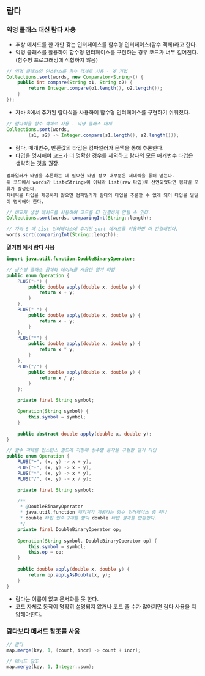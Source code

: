 ## 람다

### 익명 클래스 대신 람다 사용

- 추상 메서드를 한 개만 갖는 인터페이스를 함수형 인터페이스(함수 객체)라고 한다.
- 익명 클래스를 활용하여 함수형 인터페이스를 구현하는 경우 코드가 너무 길어진다. (함수형 프로그래밍에 적합하지 않음)
```java
// 익명 클래스의 인스턴스를 함수 객체로 사용 - 옛 기법
Collections.sort(words, new Comparator<String>() {
    public int compare(String o1, String o2) {
        return Integer.compare(o1.length(), o2.length());
    }
});

```
- 자바 8에서 추가된 람다식을 사용하여 함수형 인터페이스를 구현하기 쉬워졌다.
```java
// 람다식을 함수 객체로 사용 - 익명 클래스 대체
Collections.sort(words,
        (s1, s2) -> Integer.compare(s1.length(), s2.length()));
```
- 람다, 매개변수, 반환값의 타입은 컴파일러가 문맥을 통해 추론한다.
- 타입을 명시해야 코드가 더 명확한 경우를 제외하고 람다의 모든 매개변수 타입은 생략하는 것을 권장.

```text
컴파일러가 타입을 추론하는 데 필요한 타입 정보 대부분은 제네렉을 통해 얻는다. 
위 코드에서 words가 List<String>이 아니라 List(raw 타입)로 선언되었다면 컴파일 오류가 발생한다.
제네릭을 타입을 제공하지 않으면 컴파일러가 람다의 타입을 추론할 수 없게 되어 타입을 일일이 명시해야 한다. 
```
```java
// 비교자 생성 메서드를 사용하여 코드를 더 간결하게 만들 수 있다.
Collections.sort(words, comparingInt(String::length);

// 자바 8 때 List 인터페이스에 추가된 sort 메서드를 이용하면 더 간결해진다.
words.sort(comparingInt(String::length));
```
**열거형 에서 람다 사용**

```java
import java.util.function.DoubleBinaryOperator;

// 상수별 클래스 몸체와 데이터를 사용한 열거 타입
public enum Operation {
    PLUS("+") {
        public double apply(double x, double y) {
            return x + y;
        }
    },
    PLUS("-") {
        public double apply(double x, double y) {
            return x - y;
        }
    },
    PLUS("*") {
        public double apply(double x, double y) {
            return x * y;
        }
    },
    PLUS("/") {
        public double apply(double x, double y) {
            return x / y;
        }
    };

    private final String symbol;

    Operation(String symbol) {
        this.symbol = symbol;
    }

    public abstract double apply(double x, double y);
}

// 함수 객체를 인스턴스 필드에 저장해 상수별 동작을 구현한 열거 타입
public enum Operation {
    PLUS("+", (x, y) -> x + y),
    PLUS("-", (x, y) -> x - y),
    PLUS("*", (x, y) -> x * y),
    PLUS("/", (x, y) -> x / y);

    private final String symbol;

    /**
     * @DoubleBinaryOperator
     * java.util.function 패키지가 제공하는 함수 인터페이스 중 하나
     * double 타입 인수 2개를 받아 double 타입 결과를 반환한다.
     */
    private final DoubleBinaryOperator op;
     
    Operation(String symbol, DoubleBinaryOperator op) {
        this.symbol = symbol;
        this.op = op;
    }
    
    public double apply(double x, double y) {
        return op.applyAsDouble(x, y);
    }
}

```
- 람다는 이름이 없고 문서화를 못 한다.
- 코드 자체로 동작이 명확히 설명되지 않거나 코드 줄 수가 많아지면 람다 사용을 지양해야한다.

### 람다보다 메서드 참조를 사용
```java
// 람다
map.merge(key, 1, (count, incr) -> count + incr);

// 메서드 참조
map.merge(key, 1, Integer::sum);
```
###  